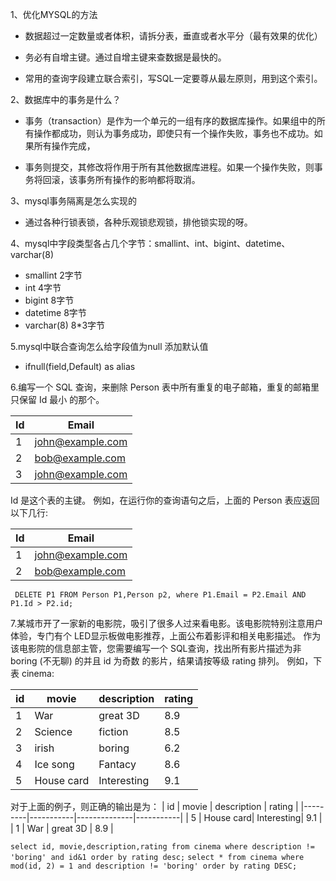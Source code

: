 1、优化MYSQL的方法
- 数据超过一定数量或者体积，请拆分表，垂直或者水平分（最有效果的优化）

- 务必有自增主键。通过自增主键来查数据是最快的。

- 常用的查询字段建立联合索引，写SQL一定要尊从最左原则，用到这个索引。

2、数据库中的事务是什么？
- 事务（transaction）是作为一个单元的一组有序的数据库操作。如果组中的所有操作都成功，则认为事务成功，即使只有一个操作失败，事务也不成功。如果所有操作完成，

- 事务则提交，其修改将作用于所有其他数据库进程。如果一个操作失败，则事务将回滚，该事务所有操作的影响都将取消。

3、mysql事务隔离是怎么实现的
- 通过各种行锁表锁，各种乐观锁悲观锁，排他锁实现的呀。

4、mysql中字段类型各占几个字节：smallint、int、bigint、datetime、varchar(8)
- smallint 2字节
- int 4字节
- bigint 8字节
- datetime 8字节
- varchar(8) 8*3字节

5.mysql中联合查询怎么给字段值为null 添加默认值

- ifnull(field,Default) as alias

6.编写一个 SQL 查询，来删除 Person 表中所有重复的电子邮箱，重复的邮箱里只保留 Id 最小 的那个。

| Id | Email            |
|----|------------------|
| 1  | john@example.com |
| 2  | bob@example.com  |
| 3  | john@example.com |

Id 是这个表的主键。
例如，在运行你的查询语句之后，上面的 Person 表应返回以下几行:

| Id | Email            |
|----|------------------|
| 1  | john@example.com |
| 2  | bob@example.com  |

` DELETE P1 FROM Person P1,Person p2, where P1.Email = P2.Email AND P1.Id > P2.id;`

7.某城市开了一家新的电影院，吸引了很多人过来看电影。该电影院特别注意用户体验，专门有个 LED显示板做电影推荐，上面公布着影评和相关电影描述。
作为该电影院的信息部主管，您需要编写一个 SQL查询，找出所有影片描述为非 boring (不无聊) 的并且 id 为奇数 的影片，结果请按等级 rating 排列。
例如，下表 cinema:

|   id    | movie     |  description |  rating   |
|---------|-----------|--------------|-----------|
|   1     | War       |   great 3D   |   8.9     |
|   2     | Science   |   fiction    |   8.5     |
|   3     | irish     |   boring     |   6.2     |
|   4     | Ice song  |   Fantacy    |   8.6     |
|   5     | House card|   Interesting|   9.1     |
对于上面的例子，则正确的输出是为：
|   id    | movie     |  description |  rating   |
|---------|-----------|--------------|-----------|
|   5     | House card|   Interesting|   9.1     |
|   1     | War       |   great 3D   |   8.9     |

` select id, movie,description,rating from cinema where description != 'boring' and id&1 order by rating desc; `
` select * from cinema where mod(id, 2) = 1 and description != 'boring' order by rating DESC; `
